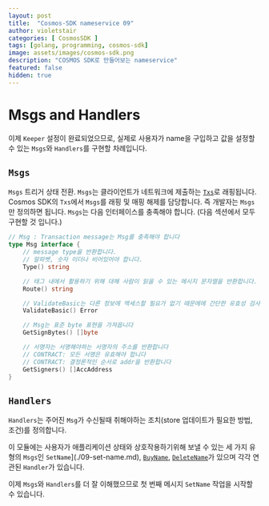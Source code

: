 ```yaml
---
layout: post
title:  "Cosmos-SDK nameservice 09"
author: violetstair
categories: [ CosmosSDK ]
tags: [golang, programming, cosmos-sdk]
image: assets/images/cosmos-sdk.png
description: "COSMOS SDK로 만들어보는 nameservice"
featured: false
hidden: true
---
```


# Msgs and Handlers

이제 `Keeper` 설정이 완료되었으므로, 실제로 사용자가 name을 구입하고 값을 설정할 수 있는 `Msgs`와 `Handlers`를 구현할 차례입니다.

## `Msgs`

`Msgs` 트리거 상태 전환. `Msgs`는 클라이언트가 네트워크에 제출하는 [`Txs`](https://github.com/cosmos/cosmos-sdk/blob/master/types/tx_msg.go#L34-L41)로 래핑됩니다. Cosmos SDK의 `Txs`에서 `Msgs`를 래핑 및 매핑 해제를 담당합니다. 즉 개발자는 `Msgs`만 정의하면 됩니다. `Msgs`는 다음 인터페이스를 충족해야 합니다. (다음 섹션에서 모두 구현할 것 입니다.)

```go
// Msg : Transaction message는 Msg를 충족해야 합니다
type Msg interface {
    // message type을 반환합니다.
    // 알파벳, 숫자 이더나 비어있어야 합니다.
    Type() string

    // 태그 내에서 활용하기 위해 대해 사람이 읽을 수 있는 메시지 문자열을 반환합니다.
    Route() string

    // ValidateBasic는 다른 정보에 액세스할 필요가 없기 때문에에 간단한 유효성 검사를 수행합니다
    ValidateBasic() Error

    // Msg는 표준 byte 표현을 가져옵니다
    GetSignBytes() []byte

    // 서명자는 서명해야하는 서명자의 주소를 반환합니다
    // CONTRACT: 모든 서명은 유효해야 합니다
    // CONTRACT: 결정론적인 순서로 addr을 반환합니다
    GetSigners() []AccAddress
}
```

## `Handlers`

`Handlers`는 주어진 `Msg`가 수신될때 취해야하는 조치(store 업데이트가 필요한 방법, 조건)를 정의합니다.

이 모듈에는 사용자가 애플리케이션 상태와 상호작용하기위해 보낼 수 있는 세 가지 유형의 `Msgs`인 `SetName`](./09-set-name.md), [`BuyName`](./10-buy-name.md), [`DeleteName`](./11-delete-name.md)가 있으며 각각 연관된 `Handler`가 있습니다.

이제 `Msgs`와 `Handlers`를 더 잘 이해했으므로 첫 번째 메시지 `SetName` 작업을 시작할 수 있습니다.
